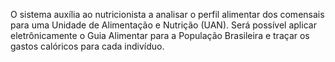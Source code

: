 O sistema auxília ao nutricionista a analisar o perfil alimentar dos comensais para uma Unidade de Alimentação e Nutrição (UAN).
Será possível aplicar eletrônicamente o Guia Alimentar para a População Brasileira e traçar os gastos calóricos para cada indivíduo.